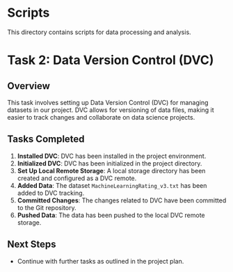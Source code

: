 # Scripts

This directory contains scripts for data processing and analysis.

# Task 2: Data Version Control (DVC)

## Overview
This task involves setting up Data Version Control (DVC) for managing datasets in our project. DVC allows for versioning of data files, making it easier to track changes and collaborate on data science projects.

## Tasks Completed
1. **Installed DVC**: DVC has been installed in the project environment.
2. **Initialized DVC**: DVC has been initialized in the project directory.
3. **Set Up Local Remote Storage**: A local storage directory has been created and configured as a DVC remote.
4. **Added Data**: The dataset `MachineLearningRating_v3.txt` has been added to DVC tracking.
5. **Committed Changes**: The changes related to DVC have been committed to the Git repository.
6. **Pushed Data**: The data has been pushed to the local DVC remote storage.

## Next Steps
- Continue with further tasks as outlined in the project plan.
